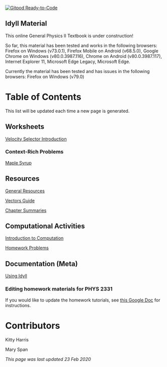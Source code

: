 [![Gitpod Ready-to-Code](https://img.shields.io/badge/Gitpod-Ready--to--Code-blue?logo=gitpod)](https://gitpod.io/#https://github.com/phys2331/idyll-material) 

## Idyll Material

This online General Physics II Textbook is under construction!

So far, this material has been tested and works in the following browsers:
Firefox on Windows (v73.0.1), Firefox Mobile on Android (v68.5.0), Google Chrome on Windows (v80.0.3987.116), Chrome on Android (v80.0.3987.117), Internet Explorer 11, Microsoft Edge Legacy, Microsoft Edge.

Currently the material has been tested and has issues in the following browsers: Firefox on Windows (v79.0)

# Table of Contents

This list will be updated each time a new page is generated.

## Worksheets

[Velocity Selector Introduction](https://phys2331.github.io/idyll-material/short_worksheets/velocity_selector_intro/build/index.html)

### Context-Rich Problems
[Maple Syrup](https://phys2331.github.io/idyll-material/context-rich/maple-syrup/build/index.html)

## Resources

[General Resources](https://phys2331.github.io/idyll-material/Physics_2_Resources/Resources/docs/index.html)

[Vectors Guide](https://phys2331.github.io/idyll-material/Physics_2_Resources/Vectors_Guide/docs/index.html)

[Chapter Summaries](https://phys2331.github.io/idyll-material/Physics_2_Resources/chapter_summaries/docs/index.html)

## Computational Activities

[Introduction to Computation](https://phys2331.github.io/idyll-material/computational_activities/Comp_1/docs/index.html)

[Homework Problems](https://phys2331.github.io/idyll-material/computational_activities/homework/docs/index.html)

## Documentation (Meta)

[Using Idyll](https://phys2331.github.io/idyll-material/using-idyll/docs/index.html)

### Editing homework materials for PHYS 2331

If you would like to update the homework tutorials, see [this Google Doc](https://docs.google.com/document/d/1j07neCcTnclagEdnSj7ckczc20XdwJsZnMxyGgtPX6M/edit?usp=sharing) for instructions.

# Contributors

Kitty Harris

Mary Span

*This page was last updated 23 Feb 2020*
